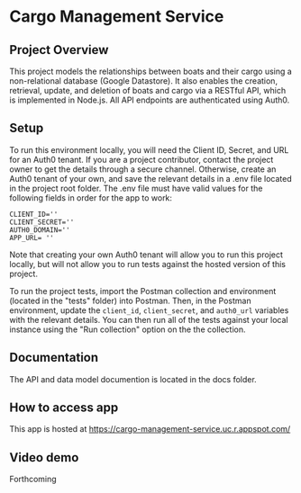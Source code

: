 # Cargo Management Service

## Project Overview

This project models the relationships between boats and their cargo using a non-relational database (Google Datastore). It also enables the creation, retrieval, update, and deletion of boats and cargo via a RESTful API, which is implemented in Node.js. All API endpoints are authenticated using Auth0.

## Setup

To run this environment locally, you will need the Client ID, Secret, and URL for an Auth0 tenant. If you are a project contributor, contact the project owner to get the details through a secure channel. Otherwise, create an Auth0 tenant of your own, and save the relevant details in a .env file located in the project root folder. The .env file must have valid values for the following fields in order for the app to work:

```
CLIENT_ID=''
CLIENT_SECRET=''
AUTH0_DOMAIN=''
APP_URL= ''
```

Note that creating your own Auth0 tenant will allow you to run this project locally, but will not allow you to run tests against the hosted version of this project.

To run the project tests, import the Postman collection and environment (located in the "tests" folder) into Postman. Then, in the Postman environment, update the `client_id`, `client_secret`, and `auth0_url` variables with the relevant details. You can then run all of the tests against your local instance using the "Run collection" option on the the collection.

## Documentation

The API and data model documention is located in the docs folder.

## How to access app

This app is hosted at https://cargo-management-service.uc.r.appspot.com/

## Video demo

Forthcoming
